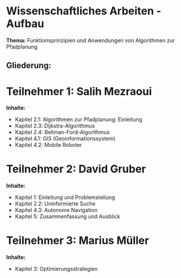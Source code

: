 # Wissenschaftliches Arbeiten - Aufbau

**Thema:** Funktionsprinzipien und Anwendungen von Algorithmen zur Pfadplanung

## Gliederung:

# Teilnehmer 1:  Salih Mezraoui
**Inhalte:**
- Kapitel 2.1: Algorithmen zur Pfadplanung: Einleitung
- Kapitel 2.3: Dijkstra-Algorithmus
- Kapitel 2.4: Bellman-Ford-Algorithmus
- Kapitel 4.1: GIS (Geoinformationssystem)
- Kapitel 4.2: Mobile Roboter

# Teilnehmer 2: David Gruber
**Inhalte:**
- Kapitel 1: Einleitung und Problemstellung
- Kapitel 2.2: Uninformierte Suche
- Kapitel 4.3: Autonome Navigation
- Kapitel 5: Zusammenfassung und Ausblick

# Teilnehmer 3: Marius Müller
**Inhalte:**
- Kapitel 3: Optimierungsstrategien

